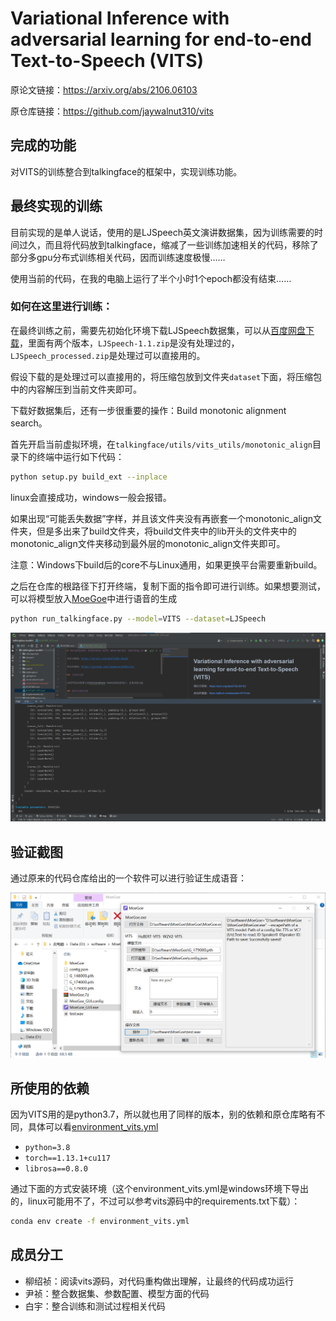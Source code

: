 # Variational Inference with adversarial learning for end-to-end Text-to-Speech (VITS)

原论文链接：https://arxiv.org/abs/2106.06103

原仓库链接：https://github.com/jaywalnut310/vits

## 完成的功能

对VITS的训练整合到talkingface的框架中，实现训练功能。

## 最终实现的训练

目前实现的是单人说话，使用的是LJSpeech英文演讲数据集，因为训练需要的时间过久，而且将代码放到talkingface，缩减了一些训练加速相关的代码，移除了部分多gpu分布式训练相关代码，因而训练速度极慢……

使用当前的代码，在我的电脑上运行了半个小时1个epoch都没有结束……

### 如何在这里进行训练：

在最终训练之前，需要先初始化环境下载LJSpeech数据集，可以从[百度网盘下载](https://pan.baidu.com/s/1oTBcZawH7YpysQeYk8-5fw?pwd=706s)，里面有两个版本，`LJSpeech-1.1.zip`是没有处理过的，`LJSpeech_processed.zip`是处理过可以直接用的。

假设下载的是处理过可以直接用的，将压缩包放到文件夹`dataset`下面，将压缩包中的内容解压到当前文件夹即可。

下载好数据集后，还有一步很重要的操作：Build monotonic alignment search。

首先开启当前虚拟环境，在`talkingface/utils/vits_utils/monotonic_align`目录下的终端中运行如下代码：

```bash
python setup.py build_ext --inplace
```

linux会直接成功，windows一般会报错。

如果出现“可能丢失数据”字样，并且该文件夹没有再嵌套一个monotonic_align文件夹，但是多出来了build文件夹，将build文件夹中的lib开头的文件夹中的monotonic_align文件夹移动到最外层的monotonic_align文件夹即可。

注意：Windows下build后的core不与Linux通用，如果更换平台需要重新build。

之后在仓库的根路径下打开终端，复制下面的指令即可进行训练。如果想要测试，可以将模型放入[MoeGoe](https://github.com/CjangCjengh/MoeGoe)中进行语音的生成

```bash
python run_talkingface.py --model=VITS --dataset=LJSpeech
```

![img.png](readme_img/train_img.png)

## 验证截图

通过原来的代码仓库给出的一个软件可以进行验证生成语音：

![img.png](readme_img/val_img.png)

## 所使用的依赖

因为VITS用的是python3.7，所以就也用了同样的版本，别的依赖和原仓库略有不同，具体可以看[environment_vits.yml](environment_vits.yml)

- `python=3.8`
- `torch==1.13.1+cu117`
- `librosa==0.8.0`

通过下面的方式安装环境（这个environment_vits.yml是windows环境下导出的，linux可能用不了，不过可以参考vits源码中的requirements.txt下载）：

```bash
conda env create -f environment_vits.yml
```

## 成员分工

- 柳绍祯：阅读vits源码，对代码重构做出理解，让最终的代码成功运行
- 尹祯：整合数据集、参数配置、模型方面的代码
- 白宇：整合训练和测试过程相关代码